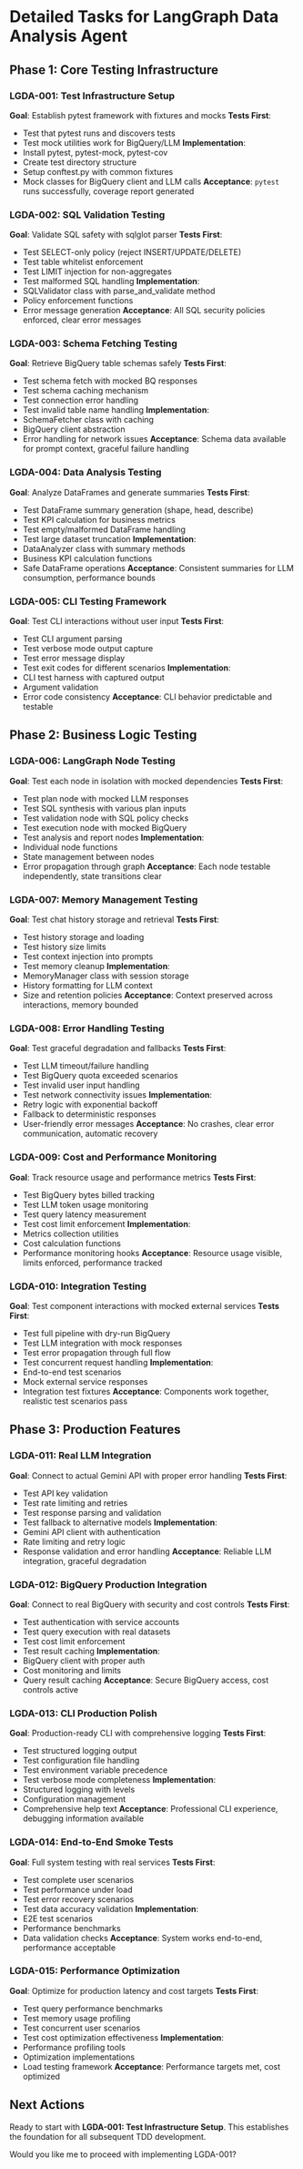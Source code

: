 # Detailed Tasks for LangGraph Data Analysis Agent

## Phase 1: Core Testing Infrastructure

### LGDA-001: Test Infrastructure Setup
**Goal**: Establish pytest framework with fixtures and mocks
**Tests First**: 
- Test that pytest runs and discovers tests
- Test mock utilities work for BigQuery/LLM
**Implementation**:
- Install pytest, pytest-mock, pytest-cov
- Create test directory structure
- Setup conftest.py with common fixtures
- Mock classes for BigQuery client and LLM calls
**Acceptance**: `pytest` runs successfully, coverage report generated

### LGDA-002: SQL Validation Testing
**Goal**: Validate SQL safety with sqlglot parser
**Tests First**:
- Test SELECT-only policy (reject INSERT/UPDATE/DELETE)
- Test table whitelist enforcement
- Test LIMIT injection for non-aggregates
- Test malformed SQL handling
**Implementation**:
- SQLValidator class with parse_and_validate method
- Policy enforcement functions
- Error message generation
**Acceptance**: All SQL security policies enforced, clear error messages

### LGDA-003: Schema Fetching Testing  
**Goal**: Retrieve BigQuery table schemas safely
**Tests First**:
- Test schema fetch with mocked BQ responses
- Test schema caching mechanism
- Test connection error handling
- Test invalid table name handling
**Implementation**:
- SchemaFetcher class with caching
- BigQuery client abstraction
- Error handling for network issues
**Acceptance**: Schema data available for prompt context, graceful failure handling

### LGDA-004: Data Analysis Testing
**Goal**: Analyze DataFrames and generate summaries
**Tests First**:
- Test DataFrame summary generation (shape, head, describe)
- Test KPI calculation for business metrics
- Test empty/malformed DataFrame handling
- Test large dataset truncation
**Implementation**:
- DataAnalyzer class with summary methods
- Business KPI calculation functions
- Safe DataFrame operations
**Acceptance**: Consistent summaries for LLM consumption, performance bounds

### LGDA-005: CLI Testing Framework
**Goal**: Test CLI interactions without user input
**Tests First**:
- Test CLI argument parsing
- Test verbose mode output capture
- Test error message display
- Test exit codes for different scenarios
**Implementation**:
- CLI test harness with captured output
- Argument validation
- Error code consistency
**Acceptance**: CLI behavior predictable and testable

## Phase 2: Business Logic Testing

### LGDA-006: LangGraph Node Testing
**Goal**: Test each node in isolation with mocked dependencies
**Tests First**:
- Test plan node with mocked LLM responses
- Test SQL synthesis with various plan inputs
- Test validation node with SQL policy checks
- Test execution node with mocked BigQuery
- Test analysis and report nodes
**Implementation**:
- Individual node functions
- State management between nodes
- Error propagation through graph
**Acceptance**: Each node testable independently, state transitions clear

### LGDA-007: Memory Management Testing
**Goal**: Test chat history storage and retrieval
**Tests First**:
- Test history storage and loading
- Test history size limits
- Test context injection into prompts
- Test memory cleanup
**Implementation**:
- MemoryManager class with session storage
- History formatting for LLM context
- Size and retention policies
**Acceptance**: Context preserved across interactions, memory bounded

### LGDA-008: Error Handling Testing
**Goal**: Test graceful degradation and fallbacks
**Tests First**:
- Test LLM timeout/failure handling
- Test BigQuery quota exceeded scenarios
- Test invalid user input handling
- Test network connectivity issues
**Implementation**:
- Retry logic with exponential backoff
- Fallback to deterministic responses
- User-friendly error messages
**Acceptance**: No crashes, clear error communication, automatic recovery

### LGDA-009: Cost and Performance Monitoring
**Goal**: Track resource usage and performance metrics
**Tests First**:
- Test BigQuery bytes billed tracking
- Test LLM token usage monitoring
- Test query latency measurement
- Test cost limit enforcement
**Implementation**:
- Metrics collection utilities
- Cost calculation functions
- Performance monitoring hooks
**Acceptance**: Resource usage visible, limits enforced, performance tracked

### LGDA-010: Integration Testing
**Goal**: Test component interactions with mocked external services
**Tests First**:
- Test full pipeline with dry-run BigQuery
- Test LLM integration with mock responses
- Test error propagation through full flow
- Test concurrent request handling
**Implementation**:
- End-to-end test scenarios
- Mock external service responses
- Integration test fixtures
**Acceptance**: Components work together, realistic test scenarios pass

## Phase 3: Production Features

### LGDA-011: Real LLM Integration
**Goal**: Connect to actual Gemini API with proper error handling
**Tests First**:
- Test API key validation
- Test rate limiting and retries
- Test response parsing and validation
- Test fallback to alternative models
**Implementation**:
- Gemini API client with authentication
- Rate limiting and retry logic
- Response validation and error handling
**Acceptance**: Reliable LLM integration, graceful degradation

### LGDA-012: BigQuery Production Integration
**Goal**: Connect to real BigQuery with security and cost controls
**Tests First**:
- Test authentication with service accounts
- Test query execution with real datasets
- Test cost limit enforcement
- Test result caching
**Implementation**:
- BigQuery client with proper auth
- Cost monitoring and limits
- Query result caching
**Acceptance**: Secure BigQuery access, cost controls active

### LGDA-013: CLI Production Polish
**Goal**: Production-ready CLI with comprehensive logging
**Tests First**:
- Test structured logging output
- Test configuration file handling
- Test environment variable precedence
- Test verbose mode completeness
**Implementation**:
- Structured logging with levels
- Configuration management
- Comprehensive help text
**Acceptance**: Professional CLI experience, debugging information available

### LGDA-014: End-to-End Smoke Tests
**Goal**: Full system testing with real services
**Tests First**:
- Test complete user scenarios
- Test performance under load
- Test error recovery scenarios
- Test data accuracy validation
**Implementation**:
- E2E test scenarios
- Performance benchmarks
- Data validation checks
**Acceptance**: System works end-to-end, performance acceptable

### LGDA-015: Performance Optimization
**Goal**: Optimize for production latency and cost targets
**Tests First**:
- Test query performance benchmarks
- Test memory usage profiling
- Test concurrent user scenarios
- Test cost optimization effectiveness
**Implementation**:
- Performance profiling tools
- Optimization implementations
- Load testing framework
**Acceptance**: Performance targets met, cost optimized

## Next Actions

Ready to start with **LGDA-001: Test Infrastructure Setup**. This establishes the foundation for all subsequent TDD development.

Would you like me to proceed with implementing LGDA-001?
